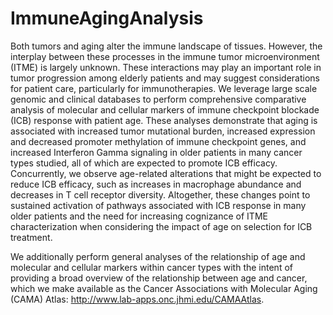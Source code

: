 # ImmuneAgingAnalysis

Both tumors and aging alter the immune landscape of tissues. However, the interplay between these processes in the immune tumor microenvironment (ITME) is largely unknown. These interactions may play an important role in tumor progression among elderly patients and may suggest considerations for patient care, particularly for immunotherapies. We leverage large scale genomic and clinical databases to perform comprehensive comparative analysis of molecular and cellular markers of immune checkpoint blockade (ICB) response with patient age.  These analyses demonstrate that aging is associated with increased tumor mutational burden, increased expression and decreased promoter methylation of immune checkpoint genes, and increased Interferon Gamma signaling in older patients in many cancer types studied, all of which are expected to promote ICB efficacy. Concurrently, we observe age-related alterations that might be expected to reduce ICB efficacy, such as increases in macrophage abundance and decreases in T cell receptor diversity. Altogether, these changes point to sustained activation of pathways associated with ICB response in many older patients and the need for increasing cognizance of ITME characterization when considering the impact of age on selection for ICB treatment.

We additionally perform general analyses of the relationship of age and molecular and cellular markers within cancer types with the intent of providing a broad overview of the relationship between age and cancer, which we make available as the Cancer Associations with Molecular Aging (CAMA) Atlas: http://www.lab-apps.onc.jhmi.edu/CAMAAtlas.
